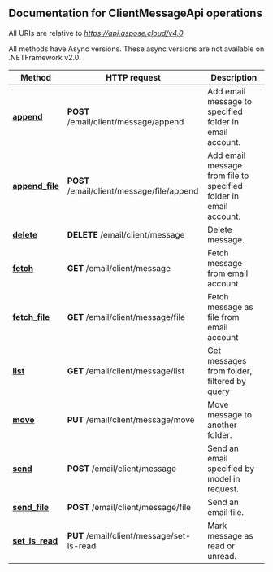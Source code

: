 

## Documentation for ClientMessageApi operations

All URIs are relative to *https://api.aspose.cloud/v4.0*

All methods have Async versions. These async versions are not available on .NETFramework v2.0.

Method | HTTP request | Description
------------- | ------------- | -------------
[**append**](ClientMessageApi.md#append)| **POST** /email/client/message/append| Add email message to specified folder in email account.             
[**append_file**](ClientMessageApi.md#append_file)| **POST** /email/client/message/file/append| Add email message from file to specified folder in email account.             
[**delete**](ClientMessageApi.md#delete)| **DELETE** /email/client/message| Delete message.             
[**fetch**](ClientMessageApi.md#fetch)| **GET** /email/client/message| Fetch message from email account             
[**fetch_file**](ClientMessageApi.md#fetch_file)| **GET** /email/client/message/file| Fetch message as file from email account             
[**list**](ClientMessageApi.md#list)| **GET** /email/client/message/list| Get messages from folder, filtered by query             
[**move**](ClientMessageApi.md#move)| **PUT** /email/client/message/move| Move message to another folder.             
[**send**](ClientMessageApi.md#send)| **POST** /email/client/message| Send an email specified by model in request.             
[**send_file**](ClientMessageApi.md#send_file)| **POST** /email/client/message/file| Send an email file.             
[**set_is_read**](ClientMessageApi.md#set_is_read)| **PUT** /email/client/message/set-is-read| Mark message as read or unread.             
